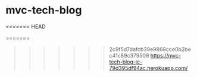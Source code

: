 # mvc-tech-blog
<<<<<<< HEAD

=======
>>>>>>> 2c9f5d7dafcb39e9868cce0b2bec41c89c379509
https://mvc-tech-blog-jc-79d395df94ac.herokuapp.com/
